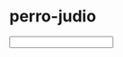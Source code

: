 # perro-judio
<context>
  <input pattern="(hi|hello) *">
    <output value="Hi!"/>
  </input>
</context>
